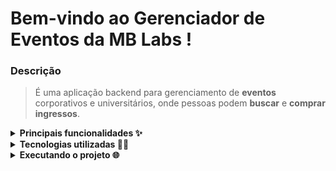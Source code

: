 # Bem-vindo ao Gerenciador de Eventos da MB Labs !

### Descrição
> É uma aplicação backend para gerenciamento de **eventos** corporativos e universitários, onde pessoas podem **buscar** e **comprar ingressos**.

<details>
  <summary><strong>Principais funcionalidades ✨</strong></summary>

  > As principais responsabilidade desta API estão relacionadas a integração com o banco de dados, seguindo os princípios do REST, com as requisições feitas baseadas nos *endpoints*:
  
  <h4>Usuário</h4>
  
  | Método | Caminho | Responsabilidade |
  |---|---|---|
  | POST | `/users` | Criar novo usuário |
  | GET | `/users` | Listar todos usuários cadastrados na aplicação |
  | GET | `/users/:id` | Listar o usuário e seus ingressos comprados |
  | PUT | `/users/:id` | Editar as propriedades do usuário |
  | DELETE | `/users/:id` | Remover o usuário cadastrado na aplicação |
  | POST | `/login` | Realizar *login* na aplicação para gerar o token de autenticação |
  
  <hr>
  
  <h4>Empresa</h4>
  
  | Método | Caminho | Responsabilidade |
  |---|---|---|
  | POST | `/company` | Criar nova empresa |
  | GET | `/company` | Listar todas empresas cadastradas na aplicação |
  | GET | `/company/:id` | Listar a empresa e seus eventos patrocinados |
  | PUT | `/company/:id` | Editar as propriedades da empresa |
  | DELETE | `/users/:id` | Remover a empresa cadastrado na aplicação |
  
  - Para o CRUD de Universidade, a rota é `/university` e seguem as mesmas responsabilidades de Empresa.
  
  <hr>
  
   <h4>Evento</h4>
  
  | Método | Caminho | Responsabilidade |
  |---|---|---|
  | POST | `/events` | Criar novo evento e indicar a empresa/universidade responsável pelo evento |
  | POST | `/events/buy-ticket` | Usuário logado compra o ingresso do evento desejado |
  | GET | `/events` | Listar todos eventos cadastrados na aplicação |
  | GET | `/events/:id` | Listar o evento específico |
  | PUT | `/events/:id` | Editar as propriedades do evento |
  | DELETE | `/events/:id` | Remover o evento cadastrado na aplicação |
    
</details>

<details>
  <summary><strong>Tecnologias utilizadas 👨‍💻</strong></summary>

  - [`TypeScript`](https://www.typescriptlang.org)
  - [`Node.js`](https://nodejs.org/)
  - [`Express`](https://expressjs.com/)
  - [`Docker`](https://www.docker.com/)
  - [`Typeorm`](https://typeorm.io/)
  - [`MySQL`](https://www.mysql.com/)
  - [`bcrypt`](https://www.npmjs.com/package/bcrypt)
  - [`jwt`](https://jwt.io/)
  - [`zod`](https://github.com/colinhacks/zod)
  - [`ESLint`](https://eslint.org/)
  - [`Prettier`](https://prettier.io/)
</details>

<details>
  <summary><strong>Executando o projeto 🌐</strong></summary>

  - É necessário ter o `Docker` e o [`Docker Compose`](https://docs.docker.com/compose) instalado em sua máquina.

  - Clone o projeto: `git clone git@github.com:gricar/mblabs-events-manager.git`.

  - Entre na pasta do projeto: `cd mblabs-events-manager/app`.
  
  - Execute o **script** no terminal para iniciar o Docker Compose: `docker-compose up -d --build`.
  
  - Entre na pasta do projeto: `cd backend`.

  - Instale as dependências: `npm install`.

  - Os contêineres estarão prontos e você poderá acessar o projeto em: http://localhost:3999

  - Para desligar os containers, utilize o script: `docker-compose down`
</details>
